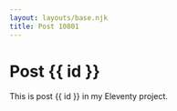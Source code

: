 ```yaml
---
layout: layouts/base.njk
title: Post 10801
---
```


# Post {{ id }}

This is post {{ id }} in my Eleventy project.
